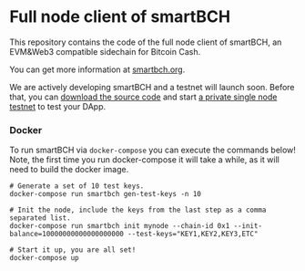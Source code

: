 # Full node client of smartBCH

This repository contains the code of the full node client of smartBCH, an EVM&amp;Web3 compatible sidechain for Bitcoin Cash.

You can get more information at [smartbch.org](https://smartbch.org).

We are actively developing smartBCH and a testnet will launch soon. Before that, you can [download the source code](https://github.com/smartbch/smartbch/releases/tag/v0.1.0) and start [a private single node testnet](https://docs.smartbch.org/smartbch/deverlopers-guide/runsinglenode) to test your DApp.


### Docker

To run smartBCH via `docker-compose` you can execute the commands below! Note, the first time you run docker-compose it will take a while, as it will need to build the docker image.

```
# Generate a set of 10 test keys.
docker-compose run smartbch gen-test-keys -n 10

# Init the node, include the keys from the last step as a comma separated list.
docker-compose run smartbch init mynode --chain-id 0x1 --init-balance=10000000000000000000 --test-keys="KEY1,KEY2,KEY3,ETC"

# Start it up, you are all set!
docker-compose up
```
